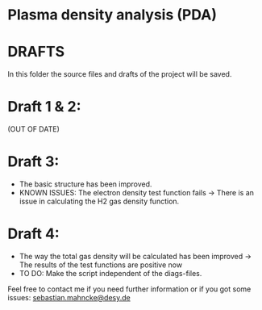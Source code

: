 # Plasma density analysis (PDA)

# DRAFTS

In this folder the source files and drafts of the project will be saved. 

# Draft 1 & 2:

(OUT OF DATE)

# Draft 3:

- The basic structure has been improved.
- KNOWN ISSUES: The electron density test function fails -> There is an issue in calculating the H2 gas density function.

# Draft 4:

- The way the total gas density will be calculated has been improved -> The results of the test functions are positive now
- TO DO: Make the script independent of the diags-files. 

Feel free to contact me if you need further information or if you got some issues: sebastian.mahncke@desy.de


